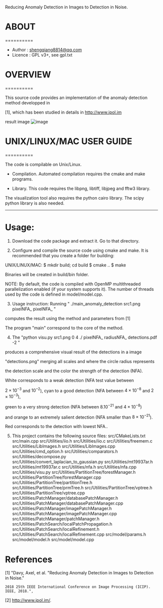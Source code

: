 Reducing Anomaly Detection in Images to Detection in Noise.

# ABOUT
==========

* Author    : shengqiang8814@qq.com
* Licence   : GPL v3+, see gpl.txt

# OVERVIEW
==========

This source code provides an implementation of the anomaly detection method developped in 


[1], which has been studied in details in http://www.ipol.im

result image
![image](./detections.png)


# UNIX/LINUX/MAC USER GUIDE
==========

The code is compilable on Unix/Linux. 

- Compilation. 
Automated compilation requires the cmake and make programs.

- Library. 
This code requires the libpng, libtiff, libjpeg and fftw3 library. 

The visualization tool also requires the python cairo library. The scipy python library is also needed.

 
-------------------------------------------------------------------------
Usage:
==========

1. Download the code package and extract it. Go to that directory. 

2. Configure and compile the source code using cmake and make. 
It is recommended that you create a folder for building:

UNIX/LINUX/MAC:
$ mkdir build; cd build
$ cmake ..
$ make

Binaries will be created in build/bin folder.

NOTE: By default, the code is compiled with OpenMP multithreaded
parallelization enabled (if your system supports it). 
The number of threads used by the code is defined in model/model.cpp.

3. Usage instruction:
Running " ./main_anomaly_detection src1.png pixelNFA_ pixelNFA_ " 

computes the result using the method and parameters from [1]

The program "main" correspond to the core of the method.

4. The "python visu.py src1.png 0 4 ./ pixelNFA_ radiusNFA_ detections.pdf -2 " 

produces a comprehensive visual result of the detections in a image 

"detections.png" merging all scales and where the circle radius represents 

the detection scale and the color the strength of the detection (NFA). 

White corresponds to a weak detection (NFA test value between 

$2\times 10^{-3}$ and $10^{-2}$), cyan to a good detection (NFA between $4\times 10^{-8}$ and $2\times 10^{-3}$), 

green to a very strong detection (NFA between $8.10^{-21}$ and $4\times 10^{-8}$) 

and orange to an extremely salient detection (NFA smaller than $8\times 10^{-21}$). 

Red corresponds to the detection with lowest NFA..

5. This project contains the following source files:
	src/CMakeLists.txt
	src/main.cpp
	src/Utilities/iio.h
	src/Utilities/iio.c
	src/Utilities/freemem.c
	src/Utilities/LibImages.h
	src/Utilities/LibImages.cpp
	src/Utilities/cmd_option.h
	src/Utilities/comparators.h
	src/Utilities/decompose.py
	src/Utilities/convert_laplacian_to_gaussian.py
	src/Utilities/mt19937ar.h
	src/Utilities/mt19937ar.c
	src/Utilities/nfa.h
	src/Utilities/nfa.cpp
	src/Utilities/visu.py
	src/Utilities/PartitionTree/forestManager.h
	src/Utilities/PartitionTree/forestManager.cpp
	src/Utilities/PartitionTree/partitionTree.h
	src/Utilities/PartitionTree/prmTree.h
	src/Utilities/PartitionTree/vptree.h
	src/Utilities/PartitionTree/vptree.cpp
	src/Utilities/PatchManager/databasePatchManager.h
	src/Utilities/PatchManager/databasePatchManager.cpp
	src/Utilities/PatchManager/imagePatchManager.h
	src/Utilities/PatchManager/imagePatchManager.cpp
	src/Utilities/PatchManager/patchManager.h
	src/Utilities/PatchSearch/localPatchPropagation.h
	src/Utilities/PatchSearch/localRefinement.h
	src/Utilities/PatchSearch/localRefinement.cpp
    src/model/params.h
    src/model/model.h
    src/model/model.cpp




References
==========

[1] "Davy, Axel, et al. "Reducing Anomaly Detection in Images to Detection in Noise." 

    2018 25th IEEE International Conference on Image Processing (ICIP). IEEE, 2018.", 

[2] http://www.ipol.im/.
